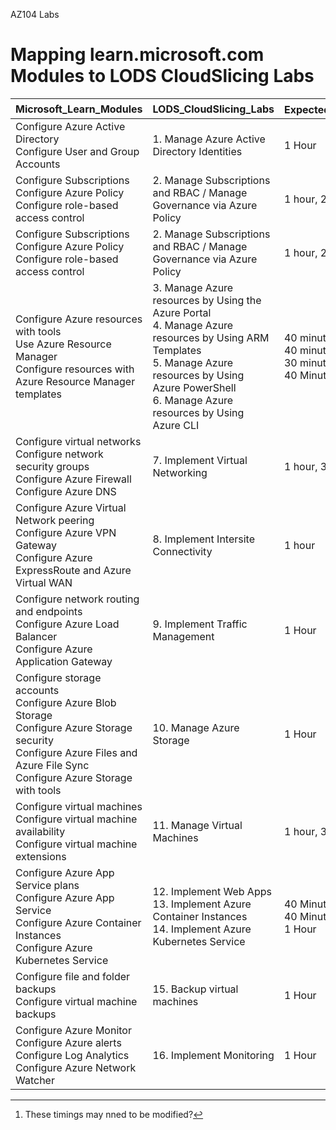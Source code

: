 AZ104 Labs
# Mapping learn.microsoft.com Modules to LODS CloudSlicing Labs


|Microsoft_Learn_Modules | LODS_CloudSlicing_Labs |Expected_Lab_Duration[^1] |
|---|---|---|
|Configure Azure Active Directory<BR>Configure User and Group Accounts|1.	Manage Azure Active Directory Identities |1 Hour|
|Configure Subscriptions<br>Configure Azure Policy<br>Configure role-based access control|2.	Manage Subscriptions and RBAC / Manage Governance via Azure Policy |1 hour, 20 minutes|  
|Configure Subscriptions<BR>Configure Azure Policy<BR>Configure role-based access control|2.	Manage Subscriptions and RBAC / Manage Governance via Azure Policy |1 hour, 20 minutes|
|Configure Azure resources with tools<BR>Use Azure Resource Manager<BR>Configure resources with Azure Resource Manager templates|3.	Manage Azure resources by Using the Azure Portal <br>4.	Manage Azure resources by Using ARM Templates <br>5.	Manage Azure resources by Using Azure PowerShell<br>6.	Manage Azure resources by Using Azure CLI|40 minutes<br>40 minutes<br>30 minutes<br>40 Minutes|
|Configure virtual networks<BR>Configure network security groups<BR>Configure Azure Firewall<BR>Configure Azure DNS|7.	Implement Virtual Networking|1 hour, 30 minutes|
|Configure Azure Virtual Network peering<BR>Configure Azure VPN Gateway<BR>Configure Azure ExpressRoute and Azure Virtual WAN|8.	Implement Intersite Connectivity|1 hour|
|Configure network routing and endpoints<BR>Configure Azure Load Balancer<BR>Configure Azure Application Gateway|9.	Implement Traffic Management|1 Hour|
|Configure storage accounts<BR>Configure Azure Blob Storage<BR>Configure Azure Storage security<BR>Configure Azure Files and Azure File Sync<BR>Configure Azure Storage with tools|10.	Manage Azure Storage|1 Hour|
|Configure virtual machines<BR>Configure virtual machine availability<BR>Configure virtual machine extensions|11.	Manage Virtual Machines|1 hour, 30 minutes|
|Configure Azure App Service plans<BR>Configure Azure App Service<BR>Configure Azure Container Instances<BR>Configure Azure Kubernetes Service|12.	Implement Web Apps <br>13.	Implement Azure Container Instances<br>14.	Implement Azure Kubernetes Service|40 Minutes<br>40 Minutes<br>1 Hour|
|Configure file and folder backups<BR>Configure virtual machine backups|15.	Backup virtual machines|1 Hour|
|Configure Azure Monitor<BR>Configure Azure alerts<BR>Configure Log Analytics<BR>Configure Azure Network Watcher|16.	Implement Monitoring|1 Hour|

[^1]: These timings may nned to be modified?  
